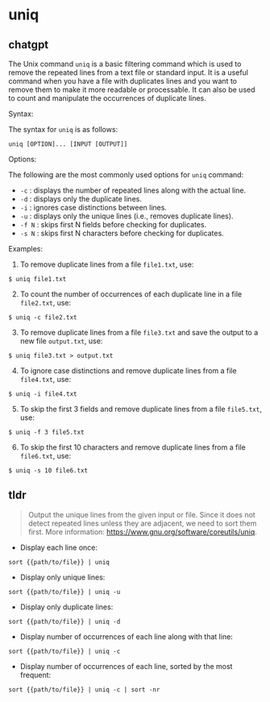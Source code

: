 # uniq 
## chatgpt 
The Unix command `uniq` is a basic filtering command which is used to remove the repeated lines from a text file or standard input. It is a useful command when you have a file with duplicates lines and you want to remove them to make it more readable or processable. It can also be used to count and manipulate the occurrences of duplicate lines.

Syntax:

The syntax for `uniq` is as follows:

```
uniq [OPTION]... [INPUT [OUTPUT]]
```

Options:

The following are the most commonly used options for `uniq` command:

- `-c` : displays the number of repeated lines along with the actual line.
- `-d` : displays only the duplicate lines.
- `-i` : ignores case distinctions between lines.
- `-u` : displays only the unique lines (i.e., removes duplicate lines).
- `-f N` : skips first N fields before checking for duplicates.
- `-s N` : skips first N characters before checking for duplicates.

Examples:

1. To remove duplicate lines from a file `file1.txt`, use:

```
$ uniq file1.txt
```

2. To count the number of occurrences of each duplicate line in a file `file2.txt`, use:

```
$ uniq -c file2.txt
```

3. To remove duplicate lines from a file `file3.txt` and save the output to a new file `output.txt`, use:

```
$ uniq file3.txt > output.txt
```

4. To ignore case distinctions and remove duplicate lines from a file `file4.txt`, use:

```
$ uniq -i file4.txt
```

5. To skip the first 3 fields and remove duplicate lines from a file `file5.txt`, use:

```
$ uniq -f 3 file5.txt
```

6. To skip the first 10 characters and remove duplicate lines from a file `file6.txt`, use:

```
$ uniq -s 10 file6.txt
``` 

## tldr 
 
> Output the unique lines from the given input or file.
> Since it does not detect repeated lines unless they are adjacent, we need to sort them first.
> More information: <https://www.gnu.org/software/coreutils/uniq>.

- Display each line once:

`sort {{path/to/file}} | uniq`

- Display only unique lines:

`sort {{path/to/file}} | uniq -u`

- Display only duplicate lines:

`sort {{path/to/file}} | uniq -d`

- Display number of occurrences of each line along with that line:

`sort {{path/to/file}} | uniq -c`

- Display number of occurrences of each line, sorted by the most frequent:

`sort {{path/to/file}} | uniq -c | sort -nr`
